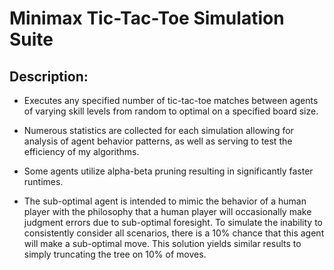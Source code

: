 # Minimax Tic-Tac-Toe Simulation Suite

## Description: 

  * Executes any specified number of tic-tac-toe matches between agents of varying skill levels from random to optimal on a specified board size. 

  * Numerous statistics are collected for each simulation allowing for analysis of agent behavior patterns, as well as serving to test the efficiency
    of my algorithms.

  * Some agents utilize alpha-beta pruning resulting in significantly faster runtimes.

  * The sub-optimal agent is intended to mimic the behavior of a human player with the philosophy that a human player will occasionally make judgment
    errors due to sub-optimal foresight. To simulate the inability to consistently consider all scenarios, there is a 10% chance that this agent will
    make a sub-optimal move. This solution yields similar results to simply truncating the tree on 10% of moves.

